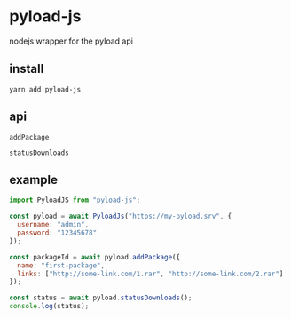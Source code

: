 # pyload-js

nodejs wrapper for the pyload api

## install

`yarn add pyload-js`

## api

`addPackage`

`statusDownloads`

## example

```javascript
import PyloadJS from "pyload-js";

const pyload = await PyloadJs("https://my-pyload.srv", {
  username: "admin",
  password: "12345678"
});

const packageId = await pyload.addPackage({
  name: "first-package",
  links: ["http://some-link.com/1.rar", "http://some-link.com/2.rar"]
});

const status = await pyload.statusDownloads();
console.log(status);
```
